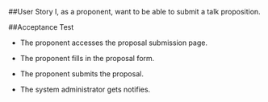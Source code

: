 ##User Story
I, as a proponent, want to be able to submit a talk proposition.

##Acceptance Test

* The proponent accesses the proposal submission page.
* The proponent fills in the proposal form.

* The proponent submits the proposal.
* The system administrator gets notifies.
